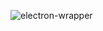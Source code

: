 ![electron-wrapper](https://github.com/user-attachments/assets/a8a442c9-2fef-4d42-9fe1-cb06c1cc8760)
